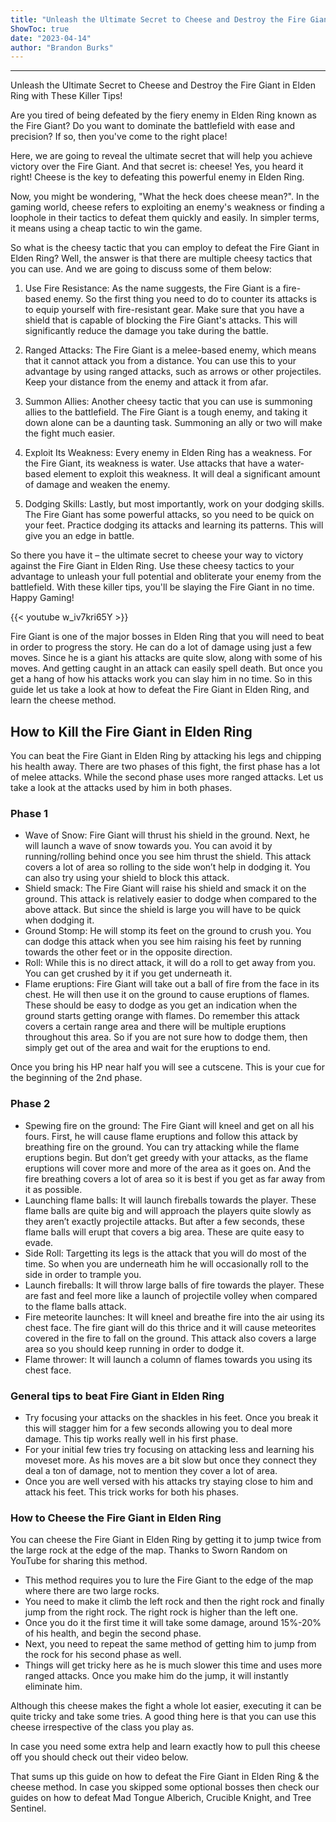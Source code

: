 ```yaml
---
title: "Unleash the Ultimate Secret to Cheese and Destroy the Fire Giant in Elden Ring with These Killer Tips!"
ShowToc: true 
date: "2023-04-14"
author: "Brandon Burks"
---
```

*****
Unleash the Ultimate Secret to Cheese and Destroy the Fire Giant in Elden Ring with These Killer Tips!

Are you tired of being defeated by the fiery enemy in Elden Ring known as the Fire Giant? Do you want to dominate the battlefield with ease and precision? If so, then you've come to the right place! 

Here, we are going to reveal the ultimate secret that will help you achieve victory over the Fire Giant. And that secret is: cheese! Yes, you heard it right! Cheese is the key to defeating this powerful enemy in Elden Ring. 

Now, you might be wondering, "What the heck does cheese mean?". In the gaming world, cheese refers to exploiting an enemy's weakness or finding a loophole in their tactics to defeat them quickly and easily. In simpler terms, it means using a cheap tactic to win the game. 

So what is the cheesy tactic that you can employ to defeat the Fire Giant in Elden Ring? Well, the answer is that there are multiple cheesy tactics that you can use. And we are going to discuss some of them below: 

1. Use Fire Resistance: As the name suggests, the Fire Giant is a fire-based enemy. So the first thing you need to do to counter its attacks is to equip yourself with fire-resistant gear. Make sure that you have a shield that is capable of blocking the Fire Giant's attacks. This will significantly reduce the damage you take during the battle.

2. Ranged Attacks: The Fire Giant is a melee-based enemy, which means that it cannot attack you from a distance. You can use this to your advantage by using ranged attacks, such as arrows or other projectiles. Keep your distance from the enemy and attack it from afar. 

3. Summon Allies: Another cheesy tactic that you can use is summoning allies to the battlefield. The Fire Giant is a tough enemy, and taking it down alone can be a daunting task. Summoning an ally or two will make the fight much easier. 

4. Exploit Its Weakness: Every enemy in Elden Ring has a weakness. For the Fire Giant, its weakness is water. Use attacks that have a water-based element to exploit this weakness. It will deal a significant amount of damage and weaken the enemy. 

5. Dodging Skills: Lastly, but most importantly, work on your dodging skills. The Fire Giant has some powerful attacks, so you need to be quick on your feet. Practice dodging its attacks and learning its patterns. This will give you an edge in battle. 

So there you have it – the ultimate secret to cheese your way to victory against the Fire Giant in Elden Ring. Use these cheesy tactics to your advantage to unleash your full potential and obliterate your enemy from the battlefield. With these killer tips, you'll be slaying the Fire Giant in no time. Happy Gaming!

{{< youtube w_iv7kri65Y >}} 



Fire Giant is one of the major bosses in Elden Ring that you will need to beat in order to progress the story. He can do a lot of damage using just a few moves. Since he is a giant his attacks are quite slow, along with some of his moves. And getting caught in an attack can easily spell death. But once you get a hang of how his attacks work you can slay him in no time. So in this guide let us take a look at how to defeat the Fire Giant in Elden Ring, and learn the cheese method.
 
## How to Kill the Fire Giant in Elden Ring
 
You can beat the Fire Giant in Elden Ring by attacking his legs and chipping his health away. There are two phases of this fight, the first phase has a lot of melee attacks. While the second phase uses more ranged attacks. Let us take a look at the attacks used by him in both phases.
 
### Phase 1
 
- Wave of Snow: Fire Giant will thrust his shield in the ground. Next, he will launch a wave of snow towards you. You can avoid it by running/rolling behind once you see him thrust the shield. This attack covers a lot of area so rolling to the side won’t help in dodging it. You can also try using your shield to block this attack.
 - Shield smack: The Fire Giant will raise his shield and smack it on the ground. This attack is relatively easier to dodge when compared to the above attack. But since the shield is large you will have to be quick when dodging it.
 - Ground Stomp: He will stomp its feet on the ground to crush you. You can dodge this attack when you see him raising his feet by running towards the other feet or in the opposite direction.
 - Roll: While this is no direct attack, it will do a roll to get away from you. You can get crushed by it if you get underneath it.
 - Flame eruptions: Fire Giant will take out a ball of fire from the face in its chest. He will then use it on the ground to cause eruptions of flames. These should be easy to dodge as you get an indication when the ground starts getting orange with flames. Do remember this attack covers a certain range area and there will be multiple eruptions throughout this area. So if you are not sure how to dodge them, then simply get out of the area and wait for the eruptions to end.

 
Once you bring his HP near half you will see a cutscene. This is your cue for the beginning of the 2nd phase.
 
### Phase 2
 
- Spewing fire on the ground: The Fire Giant will kneel and get on all his fours. First, he will cause flame eruptions and follow this attack by breathing fire on the ground. You can try attacking while the flame eruptions begin. But don’t get greedy with your attacks, as the flame eruptions will cover more and more of the area as it goes on. And the fire breathing covers a lot of area so it is best if you get as far away from it as possible.
 - Launching flame balls: It will launch fireballs towards the player. These flame balls are quite big and will approach the players quite slowly as they aren’t exactly projectile attacks. But after a few seconds, these flame balls will erupt that covers a big area. These are quite easy to evade.
 - Side Roll: Targetting its legs is the attack that you will do most of the time. So when you are underneath him he will occasionally roll to the side in order to trample you.
 - Launch fireballs: It will throw large balls of fire towards the player. These are fast and feel more like a launch of projectile volley when compared to the flame balls attack.
 - Fire meteorite launches: It will kneel and breathe fire into the air using its chest face. The fire giant will do this thrice and it will cause meteorites covered in the fire to fall on the ground. This attack also covers a large area so you should keep running in order to dodge it.
 - Flame thrower: It will launch a column of flames towards you using its chest face.

 
### General tips to beat Fire Giant in Elden Ring
 
- Try focusing your attacks on the shackles in his feet. Once you break it this will stagger him for a few seconds allowing you to deal more damage. This tip works really well in his first phase.
 - For your initial few tries try focusing on attacking less and learning his moveset more. As his moves are a bit slow but once they connect they deal a ton of damage, not to mention they cover a lot of area.
 - Once you are well versed with his attacks try staying close to him and attack his feet. This trick works for both his phases.

 
### How to Cheese the Fire Giant in Elden Ring
 
You can cheese the Fire Giant in Elden Ring by getting it to jump twice from the large rock at the edge of the map. Thanks to Sworn Random on YouTube for sharing this method.
 
- This method requires you to lure the Fire Giant to the edge of the map where there are two large rocks.
 - You need to make it climb the left rock and then the right rock and finally jump from the right rock. The right rock is higher than the left one.
 - Once you do it the first time it will take some damage, around 15%-20% of his health, and begin the second phase.
 - Next, you need to repeat the same method of getting him to jump from the rock for his second phase as well.
 - Things will get tricky here as he is much slower this time and uses more ranged attacks. Once you make him do the jump, it will instantly eliminate him.

 
Although this cheese makes the fight a whole lot easier, executing it can be quite tricky and take some tries. A good thing here is that you can use this cheese irrespective of the class you play as.
 
In case you need some extra help and learn exactly how to pull this cheese off you should check out their video below.
 

 
That sums up this guide on how to defeat the Fire Giant in Elden Ring & the cheese method. In case you skipped some optional bosses then check our guides on how to defeat Mad Tongue Alberich, Crucible Knight, and Tree Sentinel.




